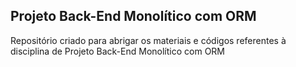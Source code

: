 ## Projeto Back-End Monolítico com ORM

Repositório criado para abrigar os materiais e códigos referentes à disciplina de Projeto Back-End Monolítico com ORM
